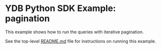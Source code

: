 # YDB Python SDK Example: pagination

This example shows how to run the queries with iterative pagination.

See the top-level [README.md](../README.md) file for instructions on running this example.
